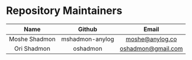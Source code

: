 # Repository Maintainers

| Name |  Github | Email | 
| :---: | :---: | :---: | 
| Moshe Shadmon | mshadmon-anylog | moshe@anylog.co |
| Ori Shadmon | oshadmon | oshadmon@gmail.com |
